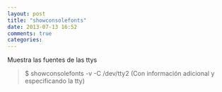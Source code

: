 ```yaml
---
layout: post
title: "showconsolefonts"
date: 2013-07-13 16:52
comments: true
categories: 
---
```

Muestra las fuentes de las ttys

>$ showconsolefonts -v -C /dev/tty2 (Con información adicional y especificando la tty)

